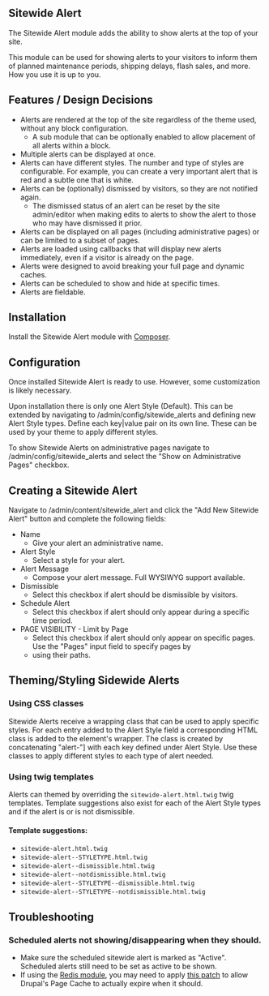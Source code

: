 Sitewide Alert
---------------

The Sitewide Alert module adds the ability to show alerts at the top of your site.

This module can be used for showing alerts to your visitors to inform them of planned maintenance periods, shipping
delays, flash sales, and more. How you use it is up to you.

Features / Design Decisions
---------------------------

- Alerts are rendered at the top of the site regardless of the theme used, without any block configuration.
  - A sub module that can be optionally enabled to allow placement of all alerts within a block.
- Multiple alerts can be displayed at once.
- Alerts can have different styles. The number and type of styles are configurable. For example, you can create a very
important alert that is red and a subtle one that is white.
- Alerts can be (optionally) dismissed by visitors, so they are not notified again.
  - The dismissed status of an alert can be reset by the site admin/editor when making edits to alerts to show the alert
  to those who may have dismissed it prior.
- Alerts can be displayed on all pages (including administrative pages) or can be limited to a subset of pages.
- Alerts are loaded using callbacks that will display new alerts immediately, even if a visitor is already on the page.
- Alerts were designed to avoid breaking your full page and dynamic caches.
- Alerts can be scheduled to show and hide at specific times.
- Alerts are fieldable.

Installation
---------------------------

Install the Sitewide Alert module with [Composer](https://www.drupal.org/docs/develop/using-composer/manage-dependencies).

Configuration
---------------------------

Once installed Sitewide Alert is ready to use. However, some customization is likely necessary.

Upon installation there is only one Alert Style (Default). This can be extended by navigating to /admin/config/sitewide_alerts
and defining new Alert Style types. Define each key|value pair on its own line. These can be used by your theme to apply
different styles.

To show Sitewide Alerts on administrative pages navigate to /admin/config/sitewide_alerts and select the
"Show on Administrative Pages" checkbox.

Creating a Sitewide Alert
---------------------------

Navigate to /admin/content/sitewide_alert and click the "Add New Sitewide Alert" button and complete the following fields:

* Name
    * Give your alert an administrative name.
* Alert Style
    * Select a style for your alert.
* Alert Message
    * Compose your alert message. Full WYSIWYG support available.
* Dismissible
    * Select this checkbox if alert should be dismissible by visitors.
* Schedule Alert
    * Select this checkbox if alert should only appear during a specific time period.
* PAGE VISIBILITY -  Limit by Page
  * Select this checkbox if alert should only appear on specific pages. Use the "Pages" input field to specify pages by
  * using their paths.

Theming/Styling Sidewide Alerts
---------------------------

### Using CSS classes
Sitewide Alerts receive a wrapping class that can be used to apply specific styles. For each entry added to the Alert
Style field a corresponding HTML class is added to the element's wrapper. The class is created by concatenating "alert-"]
with each key defined under Alert Style. Use these classes to apply different styles to each type of alert needed.

### Using twig templates
Alerts can themed by overriding the `sitewide-alert.html.twig` twig templates. Template suggestions also exist for each
of the Alert Style types and if the alert is or is not dismissible.

#### Template suggestions:
- `sitewide-alert.html.twig`
- `sitewide-alert--STYLETYPE.html.twig`
- `sitewide-alert--dismissible.html.twig`
- `sitewide-alert--notdismissible.html.twig`
- `sitewide-alert--STYLETYPE--dismissible.html.twig`
- `sitewide-alert--STYLETYPE--notdismissible.html.twig`


Troubleshooting
---------------------------

### Scheduled alerts not showing/disappearing when they should.

- Make sure the scheduled sitewide alert is marked as "Active". Scheduled alerts still need to be set as active to be
shown.
- If using the [Redis module](https://www.drupal.org/project/redis), you may need to apply
[this patch](https://www.drupal.org/project/redis/issues/2877893#comment-12082921) to allow Drupal's Page Cache to
actually expire when it should.
